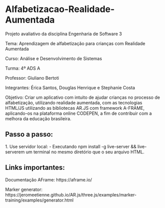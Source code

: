 # Alfabetizacao-Realidade-Aumentada
Projeto avaliativo da disciplina Engenharia de Software 3 <p>
Tema: Aprendizagem de alfabetização para crianças com Realidade Aumentada <p>
Curso: Análise e Desenvolvimento de Sistemas	<p>	Turma: 4º ADS A <p>
Professor:	  Giuliano Bertoti <p>
Integrantes: 	Érica Santos, Douglas Henrique e Stephanie Costa
<p>              
Objetivo: Criar um aplicativo com intuito de ajudar crianças no processo de alfabetização, utilizando realidade aumentada, com as tecnologias HTML/JS utilizando as bibliotecas AR.JS com framework A-FRAME, aplicando-os na plataforma online CODEPEN, a fim de contribuir com a melhora da educação brasileira.<p>

<h2> Passo a passo: </h2><p>
  1. Use  servidor local:
    -  Executando npm install -g live-server && live-serverem um terminal no mesmo diretório que o seu arquivo HTML.

<h2>Links importantes:</h2>
Documentação AFrame: https://aframe.io/ <p>
Marker generator: https://jeromeetienne.github.io/AR.js/three.js/examples/marker-training/examples/generator.html
